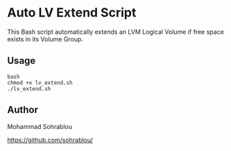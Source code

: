 # Auto LV Extend Script

This Bash script automatically extends an LVM Logical Volume if free space exists in its Volume Group.

## Usage
```
bash
chmod +x lv_extend.sh
./lv_extend.sh
```
## Author
Mohammad Sohrablou

https://github.com/sohrablou/
